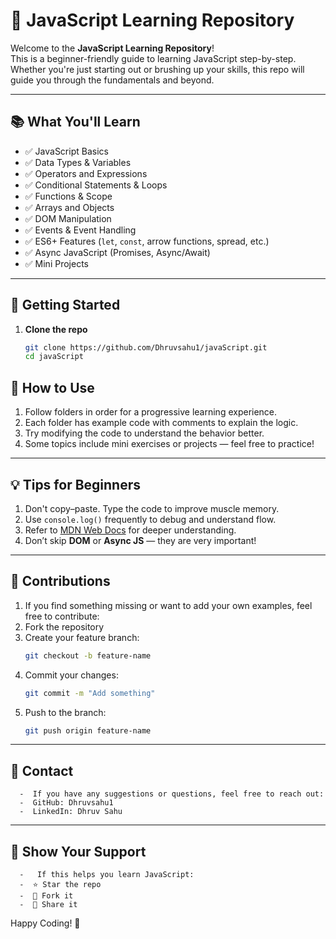 # 🧠 JavaScript Learning Repository

Welcome to the **JavaScript Learning Repository**!  
This is a beginner-friendly guide to learning JavaScript step-by-step. Whether you're just starting out or brushing up your skills, this repo will guide you through the fundamentals and beyond.

---

## 📚 What You'll Learn

- ✅ JavaScript Basics  
- ✅ Data Types & Variables  
- ✅ Operators and Expressions  
- ✅ Conditional Statements & Loops  
- ✅ Functions & Scope  
- ✅ Arrays and Objects  
- ✅ DOM Manipulation  
- ✅ Events & Event Handling  
- ✅ ES6+ Features (`let`, `const`, arrow functions, spread, etc.)  
- ✅ Async JavaScript (Promises, Async/Await)  
- ✅ Mini Projects

---

## 🚀 Getting Started

1. **Clone the repo**

   ```bash
   git clone https://github.com/Dhruvsahu1/javaScript.git
   cd javaScript


## 📝 How to Use

1. Follow folders in order for a progressive learning experience.  
2. Each folder has example code with comments to explain the logic.  
3. Try modifying the code to understand the behavior better.  
4. Some topics include mini exercises or projects — feel free to practice!

---

## 💡 Tips for Beginners

1. Don't copy–paste. Type the code to improve muscle memory.  
2. Use `console.log()` frequently to debug and understand flow.  
3. Refer to [MDN Web Docs](https://developer.mozilla.org/en-US/docs/Web/JavaScript) for deeper understanding.  
4. Don’t skip **DOM** or **Async JS** — they are very important!

---

## 🙌 Contributions

1. If you find something missing or want to add your own examples, feel free to contribute:  
2. Fork the repository  
3. Create your feature branch:  
   ```bash
   git checkout -b feature-name
4. Commit your changes:
    ```bash
   git commit -m "Add something"
5. Push to the branch:
    ```bash
    git push origin feature-name

---

## 📧 Contact
      -  If you have any suggestions or questions, feel free to reach out:
      -  GitHub: Dhruvsahu1
      -  LinkedIn: Dhruv Sahu

---

##  🌟 Show Your Support
      -   If this helps you learn JavaScript:
      -  ⭐ Star the repo
      -  🍴 Fork it
      -  🔄 Share it

Happy Coding! 🚀

